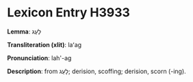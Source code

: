 # Lexicon Entry H3933

**Lemma**: לַעַג

**Transliteration (xlit)**: laʻag

**Pronunciation**: lah'-ag

**Description**:
from לָעַג; derision, scoffing; derision, scorn (-ing).
